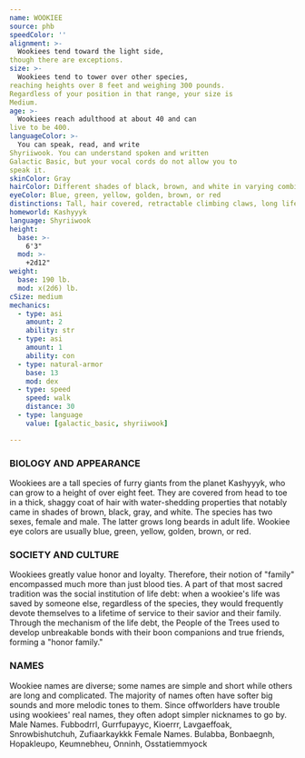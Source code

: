 ```yaml
---
name: WOOKIEE
source: phb
speedColor: ''
alignment: >-
  Wookiees tend toward the light side,
though there are exceptions.
size: >-
  Wookiees tend to tower over other species,
reaching heights over 8 feet and weighing 300 pounds.
Regardless of your position in that range, your size is
Medium.
age: >-
  Wookiees reach adulthood at about 40 and can
live to be 400.
languageColor: >-
  You can speak, read, and write
Shyriiwook. You can understand spoken and written
Galactic Basic, but your vocal cords do not allow you to
speak it.
skinColor: Gray
hairColor: Different shades of black, brown, and white in varying combinations
eyeColor: Blue, green, yellow, golden, brown, or red
distinctions: Tall, hair covered, retractable climbing claws, long life spans
homeworld: Kashyyyk
language: Shyriiwook
height:
  base: >-
    6'3"
  mod: >-
    +2d12"
weight:
  base: 190 lb.
  mod: x(2d6) lb. 
cSize: medium
mechanics:
  - type: asi
    amount: 2
    ability: str
  - type: asi
    amount: 1
    ability: con
  - type: natural-armor
    base: 13
    mod: dex
  - type: speed
    speed: walk
    distance: 30
  - type: language
    value: [galactic_basic, shyriiwook]

---
```

### BIOLOGY AND APPEARANCE
Wookiees are a tall species of furry giants from the
planet Kashyyyk, who can grow to a height of over
eight feet. They are covered from head to toe in a thick,
shaggy coat of hair with water-shedding properties
that notably came in shades of brown, black, gray, and
white. The species has two sexes, female and male.
The latter grows long beards in adult life. Wookiee eye
colors are usually blue, green, yellow, golden, brown,
or red.

### SOCIETY AND CULTURE
Wookiees greatly value honor and loyalty. Therefore,
their notion of "family" encompassed much more than
just blood ties. A part of that most sacred tradition was
the social institution of life debt: when a wookiee's life
was saved by someone else, regardless of the species,
they would frequently devote themselves to a lifetime
of service to their savior and their family. Through the
mechanism of the life debt, the People of the Trees
used to develop unbreakable bonds with their boon
companions and true friends, forming a "honor family."

### NAMES
Wookiee names are diverse; some names are simple
and short while others are long and complicated. The
majority of names often have softer big sounds and
more melodic tones to them. Since offworlders have
trouble using wookiees' real names, they often adopt
simpler nicknames to go by.
Male Names. Fubbodrrl, Gurrfupayyc, Kioerrr,
Lavgaeffoak, Snrowbishutchuh, Zufiaarkaykkk
Female Names. Bulabba, Bonbaegnh, Hopakleupo,
Keumnebheu, Onninh, Osstatiemmyock
